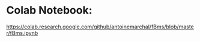 # Colab Notebook: 

https://colab.research.google.com/github/antoinemarchal/fBms/blob/master/fBms.ipynb
